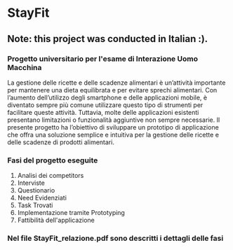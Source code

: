 # StayFit     
## Note: this project was conducted in Italian :).
### Progetto universitario per l'esame di Interazione Uomo Macchina
La gestione delle ricette e delle scadenze alimentari è un’attività importante per mantenere una dieta equilibrata e per evitare sprechi alimentari. Con l’aumento dell’utilizzo degli smartphone e delle applicazioni mobile, è diventato sempre più comune utilizzare questo tipo di strumenti per facilitare queste attività. Tuttavia, molte delle applicazioni esistenti presentano limitazioni o funzionalità aggiuntive non sempre necessarie. Il presente progetto ha l’obiettivo di sviluppare un prototipo di applicazione che offra una soluzione semplice e intuitiva per la gestione delle ricette e delle scadenze di prodotti alimentari.

### Fasi del progetto eseguite
1. Analisi dei competitors
2. Interviste
3. Questionario
4. Need Evidenziati
5. Task Trovati
6. Implementazione tramite Prototyping
7. Fattibilità dell'applicazione
### Nel file StayFit_relazione.pdf sono descritti i dettagli delle fasi
